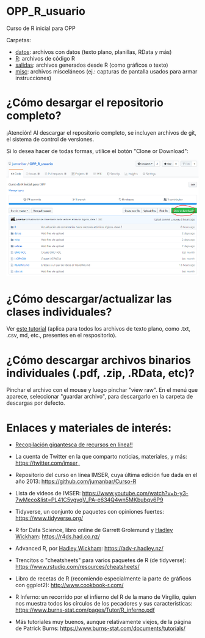 # OPP_R_usuario
Curso de R inicial para OPP

Carpetas:

- [datos](datos/): archivos con datos (texto plano, planillas, RData y más)  
- [R](R/): archivos de código R  
- [salidas](salidas): archivos generados desde R (como gráficos o texto)
- [misc](misc): archivos misceláneos (ej.: capturas de pantalla usados para armar instrucciones)

# ¿Cómo desargar el repositorio completo?

¡Atención! Al descargar el repositorio completo, se incluyen archivos de git, el sistema de control de versiones.

Si lo desea hacer de todas formas, utilice el botón "Clone or Download":

![](misc/descargar_repo.png)

# ¿Cómo descargar/actualizar las clases individuales?

Ver [este tutorial](https://github.com/jumanbar/OPP_R_usuario/blob/master/R/README.md) (aplica para todos los archivos de texto plano, como .txt, .csv, md, etc., presentes en el respositorio).

# ¿Cómo descargar archivos binarios individuales (.pdf, .zip, .RData, etc)?

Pinchar el archivo con el mouse y luego pinchar "view raw". En el menú que aparece, seleccionar "guardar archivo", para descargarlo en la carpeta de descargas por defecto.

# Enlaces y materiales de interés:

- [Recopilación gigantesca de recursos en línea!!](https://paulvanderlaken.com/2017/08/10/r-resources-cheatsheets-tutorials-books/)

- La cuenta de Twitter en la que comparto noticias, materiales, y más: https://twitter.com/imser_

- Repositorio del curso en línea IMSER, cuya última edición fue dada en el año 2013: https://github.com/jumanbar/Curso-R

- Lista de videos de IMSER: https://www.youtube.com/watch?v=b-y3-7wMeco&list=PL41C5vgvqV_PA-e634Q4wn5MKbubqv6P9

- Tidyverse, un conjunto de paquetes con opiniones fuertes: https://www.tidyverse.org/

- R for Data Science, libro online de Garrett Grolemund y [Hadley Wickham](https://en.wikipedia.org/wiki/Hadley_Wickham): https://r4ds.had.co.nz/

- Advanced R, por [Hadley Wickham](https://en.wikipedia.org/wiki/Hadley_Wickham): https://adv-r.hadley.nz/

- Trencitos o "cheatsheets" para varios paquetes de R (de tidyverse): https://www.rstudio.com/resources/cheatsheets/

- Libro de recetas de R (recomiendo especialmente la parte de gráficos con ggplot2): http://www.cookbook-r.com/

- R Inferno: un recorrido por el infierno del R de la mano de Virgilio, quien nos muestra todos los círculos de los pecadores y sus características: https://www.burns-stat.com/pages/Tutor/R_inferno.pdf

- Más tutoriales muy buenos, aunque relativamente viejos, de la página de Patrick Burns: https://www.burns-stat.com/documents/tutorials/
